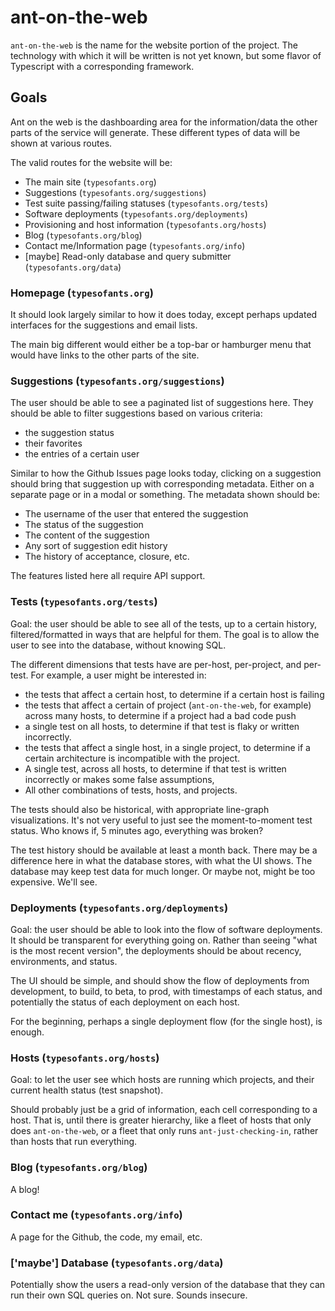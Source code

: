 # ant-on-the-web

`ant-on-the-web` is the name for the website portion of the project. The technology with which it will be written is not yet known, but some flavor of Typescript with a corresponding framework.

## Goals

Ant on the web is the dashboarding area for the information/data the other parts of the service will generate. These different types of data will be shown at various routes.

The valid routes for the website will be:

- The main site (`typesofants.org`)
- Suggestions (`typesofants.org/suggestions`)
- Test suite passing/failing statuses (`typesofants.org/tests`)
- Software deployments (`typesofants.org/deployments`)
- Provisioning and host information (`typesofants.org/hosts`)
- Blog (`typesofants.org/blog`)
- Contact me/Information page (`typesofants.org/info`)
- [maybe] Read-only database and query submitter (`typesofants.org/data`)

### Homepage (`typesofants.org`)

It should look largely similar to how it does today, except perhaps updated interfaces for the suggestions and email lists.

The main big different would either be a top-bar or hamburger menu that would have links to the other parts of the site.

### Suggestions (`typesofants.org/suggestions`)

The user should be able to see a paginated list of suggestions here. They should be able to filter suggestions based on various criteria:

- the suggestion status
- their favorites
- the entries of a certain user

Similar to how the Github Issues page looks today, clicking on a suggestion should bring that suggestion up with corresponding metadata. Either on a separate page or in a modal or something. The metadata shown should be:

- The username of the user that entered the suggestion
- The status of the suggestion
- The content of the suggestion
- Any sort of suggestion edit history
- The history of acceptance, closure, etc.

The features listed here all require API support.

### Tests (`typesofants.org/tests`)

Goal: the user should be able to see all of the tests, up to a certain history, filtered/formatted in ways that are helpful for them. The goal is to allow the user to see into the database, without knowing SQL.

The different dimensions that tests have are per-host, per-project, and per-test. For example, a user might be interested in:

- the tests that affect a certain host, to determine if a certain host is failing
- the tests that affect a certain of project (`ant-on-the-web`, for example) across many hosts, to determine if a project had a bad code push
- a single test on all hosts, to determine if that test is flaky or written incorrectly.
- the tests that affect a single host, in a single project, to determine if a certain architecture is incompatible with the project.
- A single test, across all hosts, to determine if that test is written incorrectly or makes some false assumptions,
- All other combinations of tests, hosts, and projects.

The tests should also be historical, with appropriate line-graph visualizations. It's not very useful to just see the moment-to-moment test status. Who knows if, 5 minutes ago, everything was broken?

The test history should be available at least a month back. There may be a difference here in what the database stores, with what the UI shows. The database may keep test data for much longer. Or maybe not, might be too expensive. We'll see.

### Deployments (`typesofants.org/deployments`)

Goal: the user should be able to look into the flow of software deployments. It should be transparent for everything going on. Rather than seeing "what is the most recent version", the deployments should be about recency, environments, and status.

The UI should be simple, and should show the flow of deployments from development, to build, to beta, to prod, with timestamps of each status, and potentially the status of each deployment on each host.

For the beginning, perhaps a single deployment flow (for the single host), is enough.

### Hosts (`typesofants.org/hosts`)

Goal: to let the user see which hosts are running which projects, and their current health status (test snapshot).

Should probably just be a grid of information, each cell corresponding to a host. That is, until there is greater hierarchy, like a fleet of hosts that only does `ant-on-the-web`, or a fleet that only runs `ant-just-checking-in`, rather than hosts that run everything.

### Blog (`typesofants.org/blog`)

A blog!

### Contact me (`typesofants.org/info`)

A page for the Github, the code, my email, etc.

### ['maybe'] Database (`typesofants.org/data`)

Potentially show the users a read-only version of the database that they can run their own SQL queries on. Not sure. Sounds insecure.
